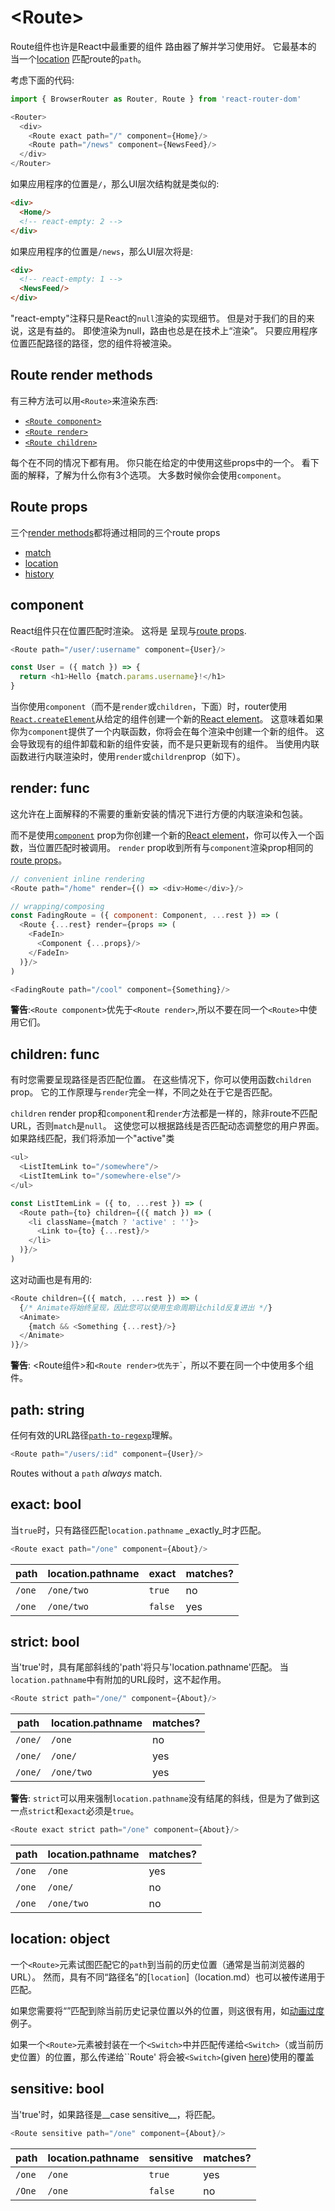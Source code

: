 # &lt;Route>

Route组件也许是React中最重要的组件
路由器了解并学习使用好。 它最基本的
当一个[location](./location.md)
匹配route的`path`。

考虑下面的代码:

```js
import { BrowserRouter as Router, Route } from 'react-router-dom'

<Router>
  <div>
    <Route exact path="/" component={Home}/>
    <Route path="/news" component={NewsFeed}/>
  </div>
</Router>
```

如果应用程序的位置是`/`，那么UI层次结构就是类似的:

```html
<div>
  <Home/>
  <!-- react-empty: 2 -->
</div>
```

如果应用程序的位置是`/news`，那么UI层次将是:

```html
<div>
  <!-- react-empty: 1 -->
  <NewsFeed/>
</div>
```

"react-empty"注释只是React的`null`渲染的实现细节。 但是对于我们的目的来说，这是有益的。 即使渲染为null，路由也总是在技术上“渲染”。 只要应用程序位置匹配路径的路径，您的组件将被渲染。

## Route render methods

有三种方法可以用`<Route>`来渲染东西:

- [`<Route component>`](#component)
- [`<Route render>`](#render-func)
- [`<Route children>`](#children-func)

每个在不同的情况下都有用。 你只能在给定的<Route>中使用这些props中的一个。 看下面的解释，了解为什么你有3个选项。 大多数时候你会使用`component`。

## Route props

三个[render methods](#route-render-methods)都将通过相同的三个route props

- [match](./match.md)
- [location](./location.md)
- [history](./history.md)

## component

React组件只在位置匹配时渲染。 这将是
呈现与[route props](#route-props).

```js
<Route path="/user/:username" component={User}/>

const User = ({ match }) => {
  return <h1>Hello {match.params.username}!</h1>
}
```

当你使用`component`（而不是`render`或`children`，下面）时，router使用[`React.createElement`](https://facebook.github.io/react/docs/react-api.html#createelement)从给定的组件创建一个新的[React element](https://facebook.github.io/react/docs/rendering-elements.html)。 这意味着如果你为`component`提供了一个内联函数，你将会在每个渲染中创建一个新的组件。 这会导致现有的组件卸载和新的组件安装，而不是只更新现有的组件。 当使用内联函数进行内联渲染时，使用`render`或`children`prop（如下）。

## render: func

这允许在上面解释的不需要的重新安装的情况下进行方便的内联渲染和包装。

而不是使用[`component`](#component) prop为你创建一个新的[React element](https://facebook.github.io/react/docs/rendering-elements.html)，你可以传入一个函数，当位置匹配时被调用。 `render` prop收到所有与`component`渲染prop相同的[route props](#route-props)。

```js
// convenient inline rendering
<Route path="/home" render={() => <div>Home</div>}/>

// wrapping/composing
const FadingRoute = ({ component: Component, ...rest }) => (
  <Route {...rest} render={props => (
    <FadeIn>
      <Component {...props}/>
    </FadeIn>
  )}/>
)

<FadingRoute path="/cool" component={Something}/>
```

**警告**:`<Route component>`优先于`<Route render>`,所以不要在同一个`<Route>`中使用它们。

## children: func

有时您需要呈现路径是否匹配位置。 在这些情况下，你可以使用函数`children` prop。 它的工作原理与`render`完全一样，不同之处在于它是否匹配。

`children` render prop和`component`和`render`方法都是一样的，除非route不匹配URL，否则`match`是`null`。 这使您可以根据路线是否匹配动态调整您的用户界面。 如果路线匹配，我们将添加一个"active"类

```js
<ul>
  <ListItemLink to="/somewhere"/>
  <ListItemLink to="/somewhere-else"/>
</ul>

const ListItemLink = ({ to, ...rest }) => (
  <Route path={to} children={({ match }) => (
    <li className={match ? 'active' : ''}>
      <Link to={to} {...rest}/>
    </li>
  )}/>
)
```

这对动画也是有用的:

```js
<Route children={({ match, ...rest }) => (
  {/* Animate将始终呈现，因此您可以使用生命周期让child反复进出 */}
  <Animate>
    {match && <Something {...rest}/>}
  </Animate>
)}/>
```

**警告**: <Route组件>和`<Route render>优先于`<Route children>`，所以不要在同一个<Route>中使用多个组件。

## path: string

任何有效的URL路径[`path-to-regexp`](https://www.npmjs.com/package/path-to-regexp)理解。

```js
<Route path="/users/:id" component={User}/>
```

Routes without a `path` _always_ match.

## exact: bool

当`true`时，只有路径匹配`location.pathname` _exactly_时才匹配。

```js
<Route exact path="/one" component={About}/>
```

| path | location.pathname | exact | matches? |
| --- | --- | --- | --- |
| `/one`  | `/one/two`  | `true` | no |
| `/one`  | `/one/two`  | `false` | yes |

## strict: bool

当'true'时，具有尾部斜线的'path'将只与'location.pathname'匹配。 当`location.pathname`中有附加的URL段时，这不起作用。

```js
<Route strict path="/one/" component={About}/>
```

| path | location.pathname | matches? |
| --- | --- | --- |
| `/one/` | `/one` | no |
| `/one/` | `/one/` | yes |
| `/one/` | `/one/two` | yes |

**警告**: `strict`可以用来强制`location.pathname`没有结尾的斜线，但是为了做到这一点`strict`和`exact`必须是`true`。

```js
<Route exact strict path="/one" component={About}/>
```

| path | location.pathname | matches? |
| --- | --- | --- |
| `/one` | `/one` | yes |
| `/one` | `/one/` | no |
| `/one` | `/one/two` | no |

## location: object

一个`<Route>`元素试图匹配它的`path`到当前的历史位置（通常是当前浏览器的URL）。
然而，具有不同“路径名”的[`location`]（location.md）也可以被传递用于匹配。

如果您需要将“<Route>”匹配到除当前历史记录位置以外的位置，则这很有用，如[动画过度](https://reacttraining.com/react-router/web/example/animated-transitions)例子。

如果一个`<Route>`元素被封装在一个`<Switch>`中并匹配传递给`<Switch>`（或当前历史位置）的位置，那么传递给``Route' 将会被`<Switch>`(given [here](https://github.com/ReactTraining/react-router/blob/master/packages/react-router/modules/Switch.js#L51))使用的覆盖

## sensitive: bool

当'true'时，如果路径是__case sensitive__，将匹配。

```js
<Route sensitive path="/one" component={About}/>
```

| path | location.pathname | sensitive | matches? |
| --- | --- | --- | --- |
| `/one`  | `/one`  | `true` | yes |
| `/One`  | `/one`  | `false` | no |

